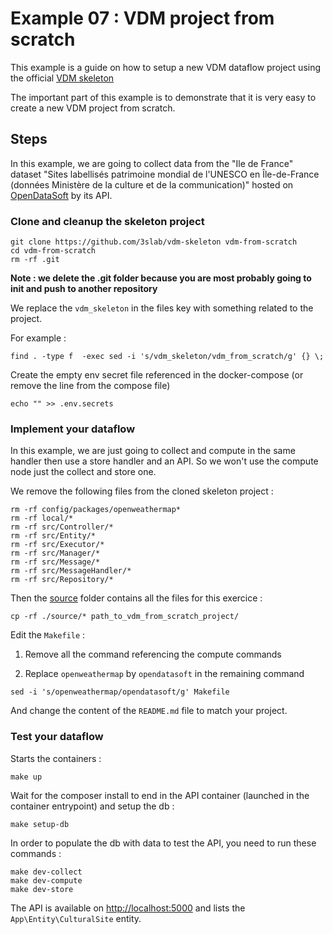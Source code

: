 # Example 07 : VDM project from scratch

This example is a guide on how to setup a new VDM dataflow project using the official [VDM skeleton](https://github.com/3slab/vdm-skeleton)

The important part of this example is to demonstrate that it is very easy to create a new VDM project from scratch.

## Steps

In this example, we are going to collect data from the "Ile de France" dataset 
"Sites labellisés patrimoine mondial de l'UNESCO en Île-de-France (données Ministère de la culture et de la communication)"
hosted on [OpenDataSoft](https://data.iledefrance.fr/explore/dataset/sites-labellises-patrimoine-mondial-de-lunesco-en-ile-de-france-donnee-minister0/information/)
by its API.

### Clone and cleanup the skeleton project

```shell script
git clone https://github.com/3slab/vdm-skeleton vdm-from-scratch
cd vdm-from-scratch
rm -rf .git
```

**Note : we delete the .git folder because you are most probably going to init and push to another repository**

We replace the `vdm_skeleton` in the files key with something related to the project.

For example :

```shell script
find . -type f  -exec sed -i 's/vdm_skeleton/vdm_from_scratch/g' {} \;
``` 

Create the empty env secret file referenced in the docker-compose (or remove the line from the compose file)

```shell script
echo "" >> .env.secrets
```

### Implement your dataflow

In this example, we are just going to collect and compute in the same handler then use a store handler and an API. So
we won't use the compute node just the collect and store one.

We remove the following files from the cloned skeleton project :

```shell script
rm -rf config/packages/openweathermap*
rm -rf local/*
rm -rf src/Controller/*
rm -rf src/Entity/*
rm -rf src/Executor/*
rm -rf src/Manager/*
rm -rf src/Message/*
rm -rf src/MessageHandler/*
rm -rf src/Repository/*
```

Then the [source](./source) folder contains all the files for this exercice : 

```shell script
cp -rf ./source/* path_to_vdm_from_scratch_project/
```

Edit the `Makefile` :

1. Remove all the command referencing the compute commands

2. Replace `openweathermap` by `opendatasoft` in the remaining command

```shell script
sed -i 's/openweathermap/opendatasoft/g' Makefile
```

And change the content of the `README.md` file to match your project.

### Test your dataflow

Starts the containers :

```shell script
make up
```

Wait for the composer install to end in the API container (launched in the container entrypoint) and setup the db :

```shell script
make setup-db
```

In order to populate the db with data to test the API, you need to run these commands :

```shell script
make dev-collect
make dev-compute
make dev-store
```

The API is available on [http://localhost:5000](http://localhost:5000) and lists the `App\Entity\CulturalSite` entity.